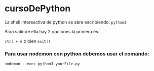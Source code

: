 # cursoDePython

La shell intereactiva de python se abre escribiendo:
`python3 `

Para salir de ella hay 2 opciones la primera es:

`ctrl + d` o bien `exit()`

### Para usar nodemon con python debemos usar el comando: 

`nodemon --exec python3 yourFile.py`